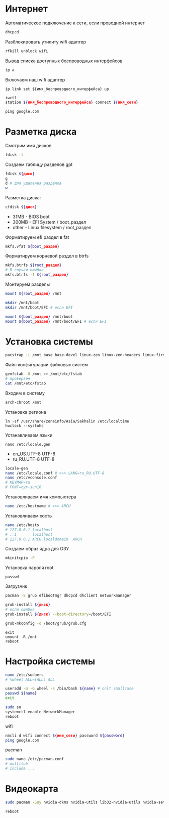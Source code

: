 # Интернет

Автоматическое подключение к сети, если проводной интернет
```sh
dhcpcd
```

Разблокировать утилиту wifi адаптер
```sh
rfkill unblock wifi
```

Вывод списка доступных беспроводных интерфейсов
```sh
ip a
```

Включаем наш wifi адаптер
```
ip link set ${имя_беспроводного_интерфейса} up
```

```sh
iwctl
station ${имя_беспроводного_интерфейса} connect ${имя_сети}
```

```
ping google.com
```

# Разметка диска

Смотрим имя дисков
```sh
fdisk -l
```

Создаем таблицу разделов gpt
```sh
fdisk ${диск}
g
d # для удаления разделов
w
```

Разметка диска:
```sh
cfdisk ${диск}
```
* 31MB - BIOS boot
* 300MB - EFI System / boot_раздел
* other - Linux filesystem / root_раздел

Форматируем efi раздел в fat
```sh
mkfs.vfat ${boot_раздел}
```

Форматируем корневой раздел в btrfs
```sh
mkfs.btrfs ${root_раздел}
# В случаи ошибки
mkfs.btrfs -f ${root_раздел}
```

Монтируем разделы
```sh
mount ${root_раздел} /mnt

mkdir /mnt/boot
mkdir /mnt/boot/EFI # если EFI

mount ${boot_раздел} /mnt/boot
mount ${boot_раздел} /mnt/boot/EFI # если EFI
```

# Установка системы
```sh
pacstrap -i /mnt base base-devel linux-zen linux-zen-headers linux-firmware dosfstools btrfs-progs intel-ucode iucode-tool nano
```

Файл конфигурации файловых систем
```sh
genfstab -U /mnt >> /mnt/etc/fstab
# проверяем
cat /mnt/etc/fstab
```

Входим в систему
```sh
arch-chroot /mnt
```

Установка региона
```
ln -sf /usr/share/zoneinfo/Asia/Sakhalin /etc/localtime
hwclock --systohc
```

Устанавливаем языки
```
nano /etc/locale.gen
```
* en_US.UTF-8 UTF-8
* ru_RU.UTF-8 UTF-8
```sh
locale-gen
nano /etc/locale.conf # >>> LANG=ru_RU.UTF-8
nano /etc/vconsole.conf
# KEYMAP=ru
# FONT=cyr-sun16
```

Установливаем имя компьютера
```sh
nano /etc/hostname # >>> ARCH
```

Установливаем хосты
```sh
nano /etc/hosts
# 127.0.0.1 localhost
# ::1       localhost
# 127.0.0.1 ARCH.localdomain  ARCH
```

Создаем образ ядра для ОЗУ
```sh
mkinitcpio -P
```

Установка пароля root
```
passwd
```

Загрузчик
```sh
pacman -S grub efibootmgr dhcpcd dhclient networkmanager

grub-install ${диск}
# если ошибка
grub-install ${диск} --boot-directory=/boot/EFI

grub-mkconfig -o /boot/grub/grub.cfg
```

```
exit
umount -R /mnt
reboot
```

# Настройка системы

```sh
nano /etc/sudoers
# %wheel ALL=(ALL) ALL
```

```sh
useradd -m -G wheel -s /bin/bash ${name} # onlt smallcase
passwd ${name}
exit
```

```sh
sudo su
systemctl enable NetworkManager
reboot
```

wifi
```sh
nmcli d wifi connect ${имя_сети} password ${password}
ping google.com
```

pacman
```sh
sudo nano /etc/pacman.conf
# multitub
# include ...
```

# Видеокарта

```sh
sudo pacman -Suy nvidia-dkms nvidia-utils lib32-nvidia-utils nvidia-settings vilkan-icd-loader lib32-vulkan-icd-loader lib32-opencl-nvidia opencl-nvidia libxnvctrl

reboot
```
